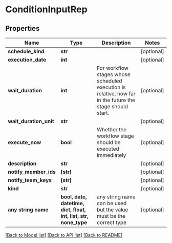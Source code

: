 # ConditionInputRep


## Properties
Name | Type | Description | Notes
------------ | ------------- | ------------- | -------------
**schedule_kind** | **str** |  | [optional] 
**execution_date** | **int** |  | [optional] 
**wait_duration** | **int** | For workflow stages whose scheduled execution is relative, how far in the future the stage should start. | [optional] 
**wait_duration_unit** | **str** |  | [optional] 
**execute_now** | **bool** | Whether the workflow stage should be executed immediately | [optional] 
**description** | **str** |  | [optional] 
**notify_member_ids** | **[str]** |  | [optional] 
**notify_team_keys** | **[str]** |  | [optional] 
**kind** | **str** |  | [optional] 
**any string name** | **bool, date, datetime, dict, float, int, list, str, none_type** | any string name can be used but the value must be the correct type | [optional]

[[Back to Model list]](../README.md#documentation-for-models) [[Back to API list]](../README.md#documentation-for-api-endpoints) [[Back to README]](../README.md)



